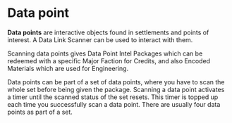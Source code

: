 # Data point
**Data points** are interactive objects found in settlements and points of interest. A Data Link Scanner can be used to interact with them.

Scanning data points gives Data Point Intel Packages which can be redeemed with a specific Major Faction for Credits, and also Encoded Materials which are used for Engineering.

Data points can be part of a set of data points, where you have to scan the whole set before being given the package. Scanning a data point activates a timer until the scanned status of the set resets. This timer is topped up each time you successfully scan a data point. There are usually four data points as part of a set.
